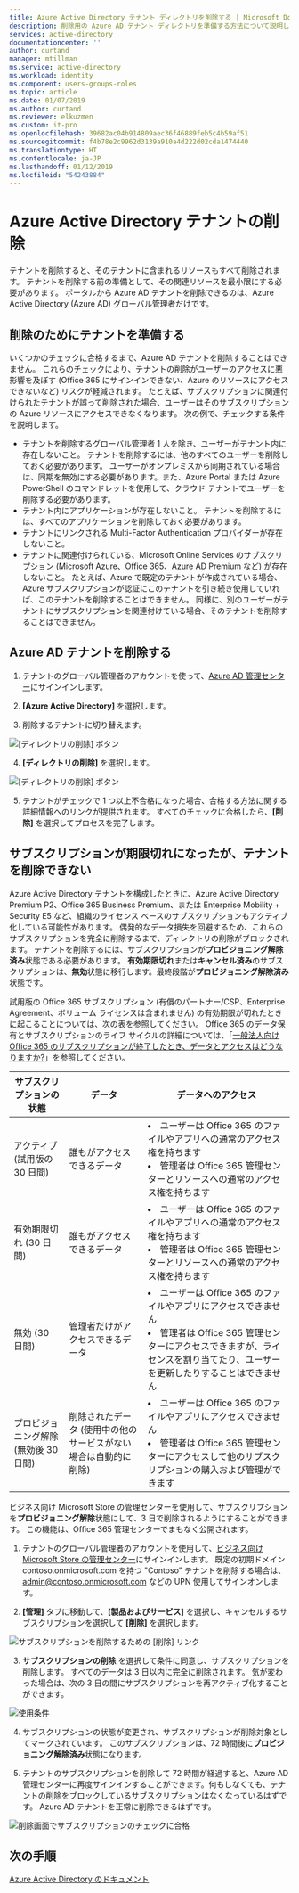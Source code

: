```yaml
---
title: Azure Active Directory テナント ディレクトリを削除する | Microsoft Docs
description: 削除用の Azure AD テナント ディレクトリを準備する方法について説明します
services: active-directory
documentationcenter: ''
author: curtand
manager: mtillman
ms.service: active-directory
ms.workload: identity
ms.component: users-groups-roles
ms.topic: article
ms.date: 01/07/2019
ms.author: curtand
ms.reviewer: elkuzmen
ms.custom: it-pro
ms.openlocfilehash: 39682ac04b914809aec36f46889feb5c4b59af51
ms.sourcegitcommit: f4b78e2c9962d3139a910a4d222d02cda1474440
ms.translationtype: HT
ms.contentlocale: ja-JP
ms.lasthandoff: 01/12/2019
ms.locfileid: "54243884"
---
```

# <a name="delete-an-azure-active-directory-tenant"></a>Azure Active Directory テナントの削除

テナントを削除すると、そのテナントに含まれるリソースもすべて削除されます。 テナントを削除する前の準備として、その関連リソースを最小限にする必要があります。 ポータルから Azure AD テナントを削除できるのは、Azure Active Directory (Azure AD) グローバル管理者だけです。

## <a name="prepare-the-tenant-for-deletion"></a>削除のためにテナントを準備する

いくつかのチェックに合格するまで、Azure AD テナントを削除することはできません。 これらのチェックにより、テナントの削除がユーザーのアクセスに悪影響を及ぼす (Office 365 にサインインできない、Azure のリソースにアクセスできないなど) リスクが軽減されます。 たとえば、サブスクリプションに関連付けられたテナントが誤って削除された場合、ユーザーはそのサブスクリプションの Azure リソースにアクセスできなくなります。 次の例で、チェックする条件を説明します。

* テナントを削除するグローバル管理者 1 人を除き、ユーザーがテナント内に存在しないこと。 テナントを削除するには、他のすべてのユーザーを削除しておく必要があります。 ユーザーがオンプレミスから同期されている場合は、同期を無効にする必要があります。また、Azure Portal または Azure PowerShell のコマンドレットを使用して、クラウド テナントでユーザーを削除する必要があります。 
* テナント内にアプリケーションが存在しないこと。 テナントを削除するには、すべてのアプリケーションを削除しておく必要があります。
* テナントにリンクされる Multi-Factor Authentication プロバイダーが存在しないこと。
* テナントに関連付けられている、Microsoft Online Services のサブスクリプション (Microsoft Azure、Office 365、Azure AD Premium など) が存在しないこと。 たとえば、Azure で既定のテナントが作成されている場合、Azure サブスクリプションが認証にこのテナントを引き続き使用していれば、このテナントを削除することはできません。 同様に、別のユーザーがテナントにサブスクリプションを関連付けている場合、そのテナントを削除することはできません。 

## <a name="delete-an-azure-ad-tenant"></a>Azure AD テナントを削除する

1. テナントのグローバル管理者のアカウントを使って、[Azure AD 管理センター](https://aad.portal.azure.com)にサインインします。

2. **[Azure Active Directory]** を選択します。

3. 削除するテナントに切り替えます。
  
  ![[ディレクトリの削除] ボタン](./media/directory-delete-howto/delete-directory-command.png)

4. **[ディレクトリの削除]** を選択します。
  
  ![[ディレクトリの削除] ボタン](./media/directory-delete-howto/delete-directory-list.png)

5. テナントがチェックで 1 つ以上不合格になった場合、合格する方法に関する詳細情報へのリンクが提供されます。 すべてのチェックに合格したら、**[削除]** を選択してプロセスを完了します。

## <a name="i-have-an-expired-subscription-but-i-cant-delete-the-tenant"></a>サブスクリプションが期限切れになったが、テナントを削除できない

Azure Active Directory テナントを構成したときに、Azure Active Directory Premium P2、Office 365 Business Premium、または Enterprise Mobility + Security E5 など、組織のライセンス ベースのサブスクリプションもアクティブ化している可能性があります。 偶発的なデータ損失を回避するため、これらのサブスクリプションを完全に削除するまで、ディレクトリの削除がブロックされます。 テナントを削除するには、サブスクリプションが**プロビジョニング解除済み**状態である必要があります。 **有効期限切れ**または**キャンセル済み**のサブスクリプションは、**無効**状態に移行します。最終段階が**プロビジョニング解除済み**状態です。 

試用版の Office 365 サブスクリプション (有償のパートナー/CSP、Enterprise Agreement、ボリューム ライセンスは含まれません) の有効期限が切れたときに起こることについては、次の表を参照してください。 Office 365 のデータ保有とサブスクリプションのライフ サイクルの詳細については、「[一般法人向け Office 365 のサブスクリプションが終了したとき、データとアクセスはどうなりますか?](https://support.office.com/article/what-happens-to-my-data-and-access-when-my-office-365-for-business-subscription-ends-4436582f-211a-45ec-b72e-33647f97d8a3)」を参照してください。 

サブスクリプションの状態 | データ | データへのアクセス
----- | ----- | -----
アクティブ (試用版の 30 日間)  | 誰もがアクセスできるデータ    | <li>ユーザーは Office 365 のファイルやアプリへの通常のアクセス権を持ちます<li>管理者は Office 365 管理センターとリソースへの通常のアクセス権を持ちます 
有効期限切れ (30 日間)   | 誰もがアクセスできるデータ    | <li>ユーザーは Office 365 のファイルやアプリへの通常のアクセス権を持ちます<li>管理者は Office 365 管理センターとリソースへの通常のアクセス権を持ちます
無効 (30 日間) | 管理者だけがアクセスできるデータ  | <li>ユーザーは Office 365 のファイルやアプリにアクセスできません<li>管理者は Office 365 管理センターにアクセスできますが、ライセンスを割り当てたり、ユーザーを更新したりすることはできません
プロビジョニング解除 (無効後 30 日間) | 削除されたデータ (使用中の他のサービスがない場合は自動的に削除) | <li>ユーザーは Office 365 のファイルやアプリにアクセスできません<li>管理者は Office 365 管理センターにアクセスして他のサブスクリプションの購入および管理ができます

ビジネス向け Microsoft Store の管理センターを使用して、サブスクリプションを**プロビジョニング解除**状態にして、3 日で削除されるようにすることができます。 この機能は、Office 365 管理センターでまもなく公開されます。

1. テナントのグローバル管理者のアカウントを使用して、[ビジネス向け Microsoft Store の管理センター](https://businessstore.microsoft.com/manage/)にサインインします。 既定の初期ドメイン contoso.onmicrosoft.com を持つ "Contoso" テナントを削除する場合は、admin@contoso.onmicrosoft.com などの UPN 使用してサインオンします。

2. **[管理]** タブに移動して、**[製品およびサービス]** を選択し、キャンセルするサブスクリプションを選択して **[削除]** を選択します。
  
  ![サブスクリプションを削除するための [削除] リンク](./media/directory-delete-howto/delete-command.png)
  
3. **サブスクリプションの削除** を選択して条件に同意し、サブスクリプションを削除します。 すべてのデータは 3 日以内に完全に削除されます。 気が変わった場合は、次の 3 日の間にサブスクリプションを再アクティブ化することができます。
  
  ![使用条件](./media/directory-delete-howto/delete-terms.png)

4. サブスクリプションの状態が変更され、サブスクリプションが削除対象としてマークされています。 このサブスクリプションは、72 時間後に**プロビジョニング解除済み**状態になります。

5. テナントのサブスクリプションを削除して 72 時間が経過すると、Azure AD 管理センターに再度サインインすることができます。何もしなくても、テナントの削除をブロックしているサブスクリプションはなくなっているはずです。 Azure AD テナントを正常に削除できるはずです。
  
  ![削除画面でサブスクリプションのチェックに合格](./media/directory-delete-howto/delete-checks-passed.png)

## <a name="next-steps"></a>次の手順
[Azure Active Directory のドキュメント](https://docs.microsoft.com/azure/active-directory/)
